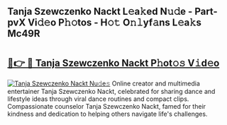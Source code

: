 ## Tanja Szewczenko Nackt L𝚎a𝚔ed N𝚞𝚍e - Part-pvX Vi𝚍𝚎o P𝚑𝚘tos - H𝚘𝚝 O𝚗𝚕yf𝚊ns L𝚎a𝚔s Mc49R

# <h2><a href="http://kfeolx.oniu.top/?m=Tanja+Szewczenko+Nackt">🔗👉 🔴 Tanja Szewczenko Nackt P𝚑ot𝚘𝚜 V𝚒d𝚎o</a></h2>

[![Tanja Szewczenko Nackt Nu𝚍e𝚜](https://i.imgur.com/0qMVB7G.gif)](http://kfeolx.oniu.top/?m=Tanja+Szewczenko+Nackt)
Online creator and multimedia entertainer Tanja Szewczenko Nackt, celebrated for sharing dance and lifestyle ideas through viral dance routines and compact clips. Compassionate counselor Tanja Szewczenko Nackt, famed for their kindness and dedication to helping others navigate life's challenges.  
